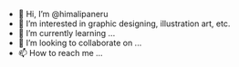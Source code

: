 - 👋 Hi, I’m @himalipaneru
- 👀 I’m interested in graphic designing, illustration art, etc.
- 🌱 I’m currently learning ...
- 💞️ I’m looking to collaborate on ...
- 📫 How to reach me ...

<!---
himalipaneru/himalipaneru is a ✨ special ✨ repository because its `README.md` (this file) appears on your GitHub profile.
You can click the Preview link to take a look at your changes.
--->
